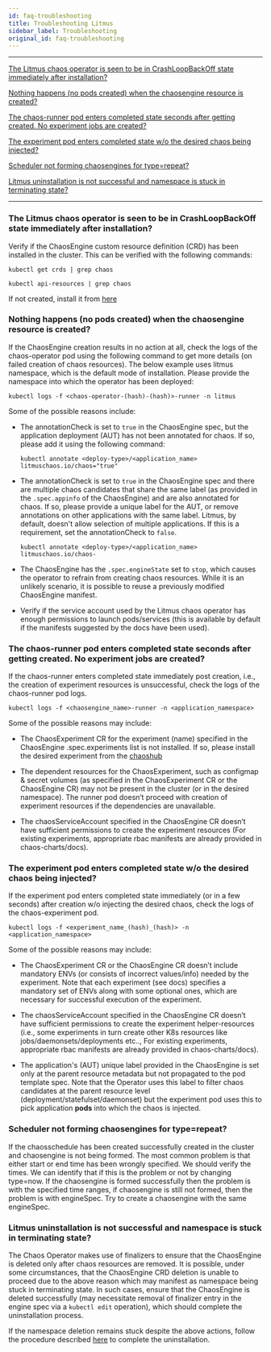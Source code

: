 ```yaml
---
id: faq-troubleshooting
title: Troubleshooting Litmus
sidebar_label: Troubleshooting
original_id: faq-troubleshooting
---
```


---

[The Litmus chaos operator is seen to be in CrashLoopBackOff state immediately after installation?](#the-litmus-chaos-operator-is-seen-to-be-in-crashloopbackOff-state-immediately-after-installation)

[Nothing happens (no pods created) when the chaosengine resource is created?](#nothing-happens-no-pods-created-when-the-chaosengine-resource-is-created)

[The chaos-runner pod enters completed state seconds after getting created. No experiment jobs are created?](#the-chaos-runner-pod-enters-completed-state-seconds-after-getting-created-no-experiment-jobs-are-created)

[The experiment pod enters completed state w/o the desired chaos being injected?](#the-experiment-pod-enters-completed-state-wo-the-desired-chaos-being-injected)

[Scheduler not forming chaosengines for type=repeat?](#scheduler-not-forming-chaosengines-for-type=repeat)

[Litmus uninstallation is not successful and namespace is stuck in terminating state?](#litmus-uninstallation-is-not-successful-and-namespace-is-stuck-in-terminating-state)

<hr/>

### The Litmus chaos operator is seen to be in CrashLoopBackOff state immediately after installation?

Verify if the ChaosEngine custom resource definition (CRD) has been installed in the cluster. This can be
verified with the following commands:

```console
kubectl get crds | grep chaos
```

```console
kubectl api-resources | grep chaos
```

If not created, install it from [here](https://github.com/litmuschaos/chaos-operator/blob/master/deploy/crds/chaosengine_crd.yaml)

### Nothing happens (no pods created) when the chaosengine resource is created?

If the ChaosEngine creation results in no action at all, check the logs of the chaos-operator pod using
the following command to get more details (on failed creation of chaos resources). The below example uses litmus namespace,
which is the default mode of installation. Please provide the namespace into which the operator has been deployed:

```console
kubectl logs -f <chaos-operator-(hash)-(hash)>-runner -n litmus
```

Some of the possible reasons include:

- The annotationCheck is set to `true` in the ChaosEngine spec, but the application deployment (AUT) has not
  been annotated for chaos. If so, please add it using the following command:

  ```console
  kubectl annotate <deploy-type>/<application_name> litmuschaos.io/chaos="true"
  ```

- The annotationCheck is set to `true` in the ChaosEngine spec and there are multiple chaos candidates that
  share the same label (as provided in the `.spec.appinfo` of the ChaosEngine) and are also annotated for chaos.
  If so, please provide a unique label for the AUT, or remove annotations on other applications with the same label.
  Litmus, by default, doesn't allow selection of multiple applications. If this is a requirement, set the
  annotationCheck to `false`.

  ```console
  kubectl annotate <deploy-type>/<application_name> litmuschaos.io/chaos-
  ```

- The ChaosEngine has the `.spec.engineState` set to `stop`, which causes the operator to refrain from creating chaos
  resources. While it is an unlikely scenario, it is possible to reuse a previously modified ChaosEngine manifest.

- Verify if the service account used by the Litmus chaos operator has enough permissions to launch pods/services
  (this is available by default if the manifests suggested by the docs have been used).

### The chaos-runner pod enters completed state seconds after getting created. No experiment jobs are created?

If the chaos-runner enters completed state immediately post creation, i.e., the creation of experiment resources is
unsuccessful, check the logs of the chaos-runner pod logs.

```console
kubectl logs -f <chaosengine_name>-runner -n <application_namespace>
```

Some of the possible reasons may include:

- The ChaosExperiment CR for the experiment (name) specified in the ChaosEngine .spec.experiments list is not installed.
  If so, please install the desired experiment from the [chaoshub](https://hub.litmuschaos.io)

- The dependent resources for the ChaosExperiment, such as configmap & secret volumes (as specified in the ChaosExperiment CR
  or the ChaosEngine CR) may not be present in the cluster (or in the desired namespace). The runner pod doesn’t proceed
  with creation of experiment resources if the dependencies are unavailable.

- The chaosServiceAccount specified in the ChaosEngine CR doesn’t have sufficient permissions to create the experiment
  resources (For existing experiments, appropriate rbac manifests are already provided in chaos-charts/docs).

### The experiment pod enters completed state w/o the desired chaos being injected?

If the experiment pod enters completed state immediately (or in a few seconds) after creation w/o injecting the desired chaos,
check the logs of the chaos-experiment pod.

```console
kubectl logs -f <experiment_name_(hash)_(hash)> -n <application_namespace>
```

Some of the possible reasons may include:

- The ChaosExperiment CR or the ChaosEngine CR doesn’t include mandatory ENVs (or consists of incorrect values/info)
  needed by the experiment. Note that each experiment (see docs) specifies a mandatory set of ENVs along with some
  optional ones, which are necessary for successful execution of the experiment.

- The chaosServiceAccount specified in the ChaosEngine CR doesn’t have sufficient permissions to create the experiment
  helper-resources (i.e., some experiments in turn create other K8s resources like jobs/daemonsets/deployments etc..,
  For existing experiments, appropriate rbac manifests are already provided in chaos-charts/docs).

- The application's (AUT) unique label provided in the ChaosEngine is set only at the parent resource metadata but not
  propagated to the pod template spec. Note that the Operator uses this label to filter chaos candidates at the parent
  resource level (deployment/statefulset/daemonset) but the experiment pod uses this to pick application **pods** into
  which the chaos is injected.

### Scheduler not forming chaosengines for type=repeat?

If the chaosschedule has been created successfully created in the cluster and chaosengine is not being formed. The most common problem is that either start or end time has been wrongly specified. We should verify the times.
We can identify that if this is the problem or not by changing type=now. If the chaosengine is formed successfully then the problem is with the specified time ranges, if chaosengine is still not formed, then the problem is with engineSpec.
Try to create a chaosengine with the same engineSpec.

### Litmus uninstallation is not successful and namespace is stuck in terminating state?

The Chaos Operator makes use of finalizers to ensure that the ChaosEngine is deleted only after chaos resources are removed.
It is possible, under some circumstances, that the ChaosEngine CRD deletion is unable to proceed due to the above reason which
may manifest as namespace being stuck in terminating state. In such cases, ensure that the ChaosEngine is deleted successfully
(may necessitate removal of finalizer entry in the engine spec via a `kubectl edit` operation), which should complete
the uninstallation process.

If the namespace deletion remains stuck despite the above actions, follow the procedure described [here](https://medium.com/@clouddev.guru/how-to-fix-kubernetes-namespace-deleting-stuck-in-terminating-state-5ed75792647e) to complete the uninstallation.
